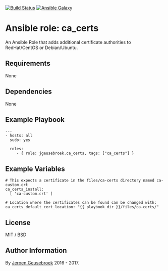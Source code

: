 [![Build Status](https://travis-ci.org/jgeusebroek/ansible-role-ca_certs.svg?branch=master)](https://travis-ci.org/jgeusebroek/ansible-role-ca_certs)
[![Ansible Galaxy](https://img.shields.io/badge/ansible--galaxy-jgeusebroek.ca__certs-blue.svg)](https://galaxy.ansible.com/jgeusebroek/ca_certs)

# Ansible role: ca_certs

An Ansible Role that adds additional certificate authorities to RedHat/CentOS or Debian/Ubuntu.

## Requirements

None

## Dependencies

None

## Example Playbook

    ---
    - hosts: all
      sudo: yes

      roles:
         - { role: jgeusebroek.ca_certs, tags: ["ca_certs"] }

## Example Variables

    # This expects a certificate in the files/ca-certs directory named ca-custom.crt
    ca_certs_install:
      [ 'ca-custom.crt' ]

    # Location where the certificates can be found can be changed with:
    ca_certs_default_cert_location: "{{ playbook_dir }}/files/ca-certs/"

## License

MIT / BSD

## Author Information

By [Jeroen Geusebroek](http://jeroengeusebroek.nl/) 2016 - 2017.
